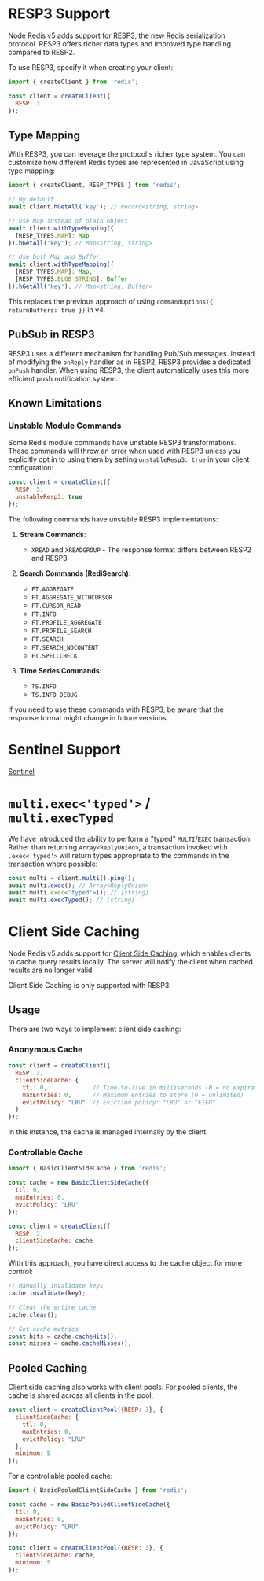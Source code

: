 # RESP3 Support

Node Redis v5 adds support for [RESP3](https://github.com/redis/redis-specifications/blob/master/protocol/RESP3.md), the new Redis serialization protocol. RESP3 offers richer data types and improved type handling compared to RESP2.

To use RESP3, specify it when creating your client:

```javascript
import { createClient } from 'redis';

const client = createClient({
  RESP: 3
});
```

## Type Mapping

With RESP3, you can leverage the protocol's richer type system. You can customize how different Redis types are represented in JavaScript using type mapping:

```javascript
import { createClient, RESP_TYPES } from 'redis';

// By default
await client.hGetAll('key'); // Record<string, string>

// Use Map instead of plain object
await client.withTypeMapping({
  [RESP_TYPES.MAP]: Map
}).hGetAll('key'); // Map<string, string>

// Use both Map and Buffer
await client.withTypeMapping({
  [RESP_TYPES.MAP]: Map,
  [RESP_TYPES.BLOB_STRING]: Buffer
}).hGetAll('key'); // Map<string, Buffer>
```

This replaces the previous approach of using `commandOptions({ returnBuffers: true })` in v4.

## PubSub in RESP3

RESP3 uses a different mechanism for handling Pub/Sub messages. Instead of modifying the `onReply` handler as in RESP2, RESP3 provides a dedicated `onPush` handler. When using RESP3, the client automatically uses this more efficient push notification system.

## Known Limitations

### Unstable Module Commands

Some Redis module commands have unstable RESP3 transformations. These commands will throw an error when used with RESP3 unless you explicitly opt in to using them by setting `unstableResp3: true` in your client configuration:

```javascript
const client = createClient({
  RESP: 3,
  unstableResp3: true
});
```

The following commands have unstable RESP3 implementations:

1. **Stream Commands**:
   - `XREAD` and `XREADGROUP` - The response format differs between RESP2 and RESP3

2. **Search Commands (RediSearch)**:
   - `FT.AGGREGATE`
   - `FT.AGGREGATE_WITHCURSOR`
   - `FT.CURSOR_READ`
   - `FT.INFO`
   - `FT.PROFILE_AGGREGATE`
   - `FT.PROFILE_SEARCH`
   - `FT.SEARCH`
   - `FT.SEARCH_NOCONTENT`
   - `FT.SPELLCHECK`

3. **Time Series Commands**:
   - `TS.INFO`
   - `TS.INFO_DEBUG`

If you need to use these commands with RESP3, be aware that the response format might change in future versions.

# Sentinel Support

[Sentinel](./sentinel.md)

# `multi.exec<'typed'>` / `multi.execTyped`

We have introduced the ability to perform a "typed" `MULTI`/`EXEC` transaction. Rather than returning `Array<ReplyUnion>`, a transaction invoked with `.exec<'typed'>` will return types appropriate to the commands in the transaction where possible:

```javascript
const multi = client.multi().ping();
await multi.exec(); // Array<ReplyUnion>
await multi.exec<'typed'>(); // [string]
await multi.execTyped(); // [string]
```

# Client Side Caching

Node Redis v5 adds support for [Client Side Caching](https://redis.io/docs/manual/client-side-caching/), which enables clients to cache query results locally. The server will notify the client when cached results are no longer valid.

Client Side Caching is only supported with RESP3.

## Usage

There are two ways to implement client side caching:

### Anonymous Cache

```javascript
const client = createClient({
  RESP: 3, 
  clientSideCache: {
    ttl: 0,             // Time-to-live in milliseconds (0 = no expiration)
    maxEntries: 0,      // Maximum entries to store (0 = unlimited)
    evictPolicy: "LRU"  // Eviction policy: "LRU" or "FIFO"
  }
});
```

In this instance, the cache is managed internally by the client.

### Controllable Cache

```javascript
import { BasicClientSideCache } from 'redis';

const cache = new BasicClientSideCache({
  ttl: 0,
  maxEntries: 0,
  evictPolicy: "LRU"
});

const client = createClient({
  RESP: 3,
  clientSideCache: cache
});
```

With this approach, you have direct access to the cache object for more control:

```javascript
// Manually invalidate keys
cache.invalidate(key);

// Clear the entire cache
cache.clear();

// Get cache metrics
const hits = cache.cacheHits();
const misses = cache.cacheMisses();
```

## Pooled Caching

Client side caching also works with client pools. For pooled clients, the cache is shared across all clients in the pool:

```javascript
const client = createClientPool({RESP: 3}, {
  clientSideCache: {
    ttl: 0,
    maxEntries: 0,
    evictPolicy: "LRU"
  },
  minimum: 5
});
```

For a controllable pooled cache:

```javascript
import { BasicPooledClientSideCache } from 'redis';

const cache = new BasicPooledClientSideCache({
  ttl: 0,
  maxEntries: 0,
  evictPolicy: "LRU"
});

const client = createClientPool({RESP: 3}, {
  clientSideCache: cache,
  minimum: 5
});
```
